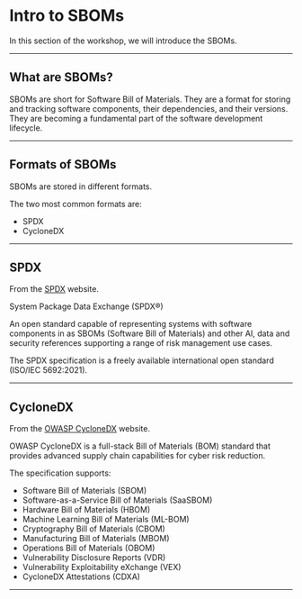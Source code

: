 # Intro to SBOMs

In this section of the workshop, we will introduce the SBOMs.

---

## What are SBOMs?

SBOMs are short for Software Bill of Materials. They are a format for storing
and tracking software components, their dependencies, and their versions. They
are becoming a fundamental part of the software development lifecycle.

---

## Formats of SBOMs

SBOMs are stored in different formats.

The two most common formats are:

- SPDX
- CycloneDX

---

## SPDX

From the [SPDX](https://spdx.dev) website.

System Package Data Exchange (SPDX®)

An open standard capable of representing systems with software components in as
SBOMs (Software Bill of Materials) and other AI, data and security references
supporting a range of risk management use cases.

The SPDX specification is a freely available international open standard
(ISO/IEC 5692:2021).

---

## CycloneDX

From the [OWASP CycloneDX](https://cyclonedx.org) website.

OWASP CycloneDX is a full-stack Bill of Materials (BOM) standard that provides
advanced supply chain capabilities for cyber risk reduction.

The specification supports:

- Software Bill of Materials (SBOM)
- Software-as-a-Service Bill of Materials (SaaSBOM)
- Hardware Bill of Materials (HBOM)
- Machine Learning Bill of Materials (ML-BOM)
- Cryptography Bill of Materials (CBOM)
- Manufacturing Bill of Materials (MBOM)
- Operations Bill of Materials (OBOM)
- Vulnerability Disclosure Reports (VDR)
- Vulnerability Exploitability eXchange (VEX)
- CycloneDX Attestations (CDXA)

---
